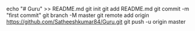 echo "# Guru" >> README.md
git init
git add README.md
git commit -m "first commit"
git branch -M master
git remote add origin https://github.com/Satheeshkumar84/Guru.git
git push -u origin master
